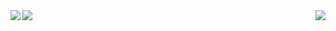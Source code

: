 

<a href="https://thma.github.io/">
  <img align="right" src="https://github-readme-stats.vercel.app/api/pin/?username=thma&repo=thma.github.io&theme=material" />
</a>


<img align="left" src="https://github-readme-stats.vercel.app/api?username=thma&count_private=true&show_icons=true&theme=smaterial" />

<img src="https://github-readme-stats.vercel.app/api/top-langs/?username=thma&layout=compact&theme=material&hide=javascript,html,python,jupyter notebook"/>
